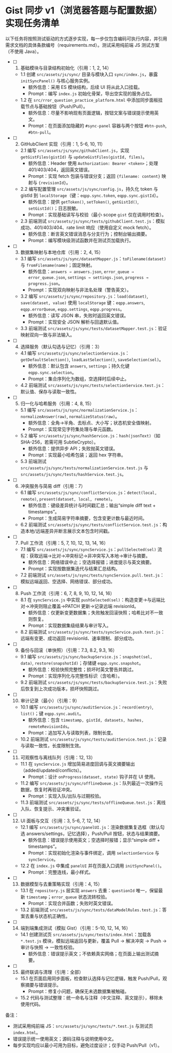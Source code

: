 # Gist 同步 v1（浏览器答题与配置数据）实现任务清单

以下任务将按照测试驱动的方式逐步实现，每一步仅包含编码可执行内容，并引用需求文档的具体条款编号（requirements.md）。测试采用纯前端 JS 测试方案（不使用 Java）。

- [ ] 1. 基础模块与目录结构初始化（引用：1, 2, 14）
  - 1.1 创建 `src/assets/js/sync/` 目录与模块入口 `sync/index.js`，暴露 `initSyncPanel()` 与核心服务实例。
    - 额外信息：采用 ES 模块结构，后续 UI 将从此入口挂载。
    - Prompt：编写 `index.js` 初始化骨架，导出空实现的服务占位。
  - 1.2 在 `src/rror_question_practice_platform.html` 中添加同步面板挂载节点与基础按钮（Push/Pull）。
    - 额外信息：尽量不影响现有页面逻辑，按钮文案与错误提示使用英文。
    - Prompt：在页面添加隐藏的 `#sync-panel` 容器与两个按钮 `#btn-push`, `#btn-pull`。

- [ ] 2. GitHubClient 实现（引用：1, 5-6, 10, 11）
  - 2.1 编写 `src/assets/js/sync/githubClient.js`，实现 `getGistFiles(gistId)` 与 `updateGistFiles(gistId, files)`。
    - 额外信息：Header 使用 `Authorization: Bearer <token>`；处理 401/403/404，返回英文错误。
    - Prompt：实现 fetch 包装与错误分支；返回 `{filename: content}` 映射与 `{revisionId}`。
  - 2.2 编写配置管理 `src/assets/js/sync/config.js`，持久化 token 与 gistId 到 `localStorage`（键：`eqpp.sync.token`, `eqpp.sync.gistId`）。
    - 额外信息：提供 `getToken()`, `setToken()`, `getGistId()`, `setGistId()`；日志脱敏。
    - Prompt：实现基础读写与校验（最小 scope `gist` 仅在调用时检查）。
  - 2.3 前端测试 `src/assets/js/sync/tests/githubClient.test.js`：模拟成功、401/403/404、rate limit 响应（使用自定义 mock fetch）。
    - 额外信息：断言英文错误消息与分支行为；控制台输出摘要。
    - Prompt：编写模块级测试函数并在测试页加载执行。

- [ ] 3. 数据集映射与本地仓库（引用：2, 4, 15）
  - 3.1 编写 `src/assets/js/sync/datasetMapper.js`：`toFilename(dataset)` 与 `fromFilename(name)`；固定映射。
    - 额外信息：`answers → answers.json`, `error_queue → error_queue.json`, `settings → settings.json`, `progress → progress.json`。
    - Prompt：实现双向映射与非法名处理（警告英文）。
  - 3.2 编写 `src/assets/js/sync/repository.js`：`load(dataset)`, `save(dataset, value)` 使用 `localStorage` 键：`eqpp.answers`, `eqpp.errorQueue`, `eqpp.settings`, `eqpp.progress`。
    - 额外信息：读写 JSON 串，失败时返回英文错误。
    - Prompt：实现安全 JSON 解析与回退默认值。
  - 3.3 前端测试 `src/assets/js/sync/tests/datasetMapper.test.js`：验证映射双向一致与非法输入。

- [ ] 4. 选择服务（默认勾选与记忆）（引用：3）
  - 4.1 编写 `src/assets/js/sync/selectionService.js`：`getDefaultSelection()`, `loadLastSelection()`, `saveSelection(sel)`。
    - 额外信息：默认包含 `answers`, `settings`；持久化键 `eqpp.sync.selection`。
    - Prompt：集合序列化为数组，空选择时后续中止。
  - 4.2 前端测试 `src/assets/js/sync/tests/selectionService.test.js`：默认值、保存与读取一致性。

- [ ] 5. 归一化与哈希服务（引用：4, 8, 15）
  - 5.1 编写 `src/assets/js/sync/normalizationService.js`：`normalizeAnswer(raw)`, `normalizeStatus(raw)`。
    - 额外信息：全角→半角、去标点、大小写；状态机安全值映射。
    - Prompt：实现常见字符集处理与单元函数。
  - 5.2 编写 `src/assets/js/sync/hashService.js`：`hash(jsonText)`（如 SHA-256，若需可用 SubtleCrypto）。
    - 额外信息：提供异步 API；失败抛英文错误。
    - Prompt：实现最小哈希包装；返回 hex 字符串。
  - 5.3 前端测试 `src/assets/js/sync/tests/normalizationService.test.js` 与 `src/assets/js/sync/tests/hashService.test.js`。

- [ ] 6. 冲突服务与简易 diff（引用：7）
  - 6.1 编写 `src/assets/js/sync/conflictService.js`：`detect(local, remote)`, `present(dataset, local, remote)`。
    - 额外信息：键级差异统计与时间戳汇总；输出“simple diff text + timestamps”。
    - Prompt：生成简易字符串摘要，包含变更计数与最近时间。
  - 6.2 前端测试 `src/assets/js/sync/tests/conflictService.test.js`：构造本地/远端差异并断言展示文本包含时间戳。

- [ ] 7. Pull 工作流（引用：5, 7, 10, 12, 13, 14, 16）
  - 7.1 编写 `src/assets/js/sync/syncService.js`：`pullSelected(sel)` 流程：获取远端→比对→冲突标记→非冲突写入本地→审计与摘要。
    - 额外信息：网络错误中止；空选择报错；进度提示与英文摘要。
    - Prompt：实现按数据集迭代与结果汇总结构。
  - 7.2 前端测试 `src/assets/js/sync/tests/syncService.pull.test.js`：模拟远端返回、空选择、网络错误、部分成功。

- [ ] 8. Push 工作流（引用：6, 7, 8, 9, 10, 12, 14, 16）
  - 8.1 在 `syncService.js` 中实现 `pushSelected(sel)`：构造变更→与远端比对→冲突则阻止覆盖→PATCH 更新→记录远端 revisionId。
    - 额外信息：仅更新变更数据集；失败触发回滚快照；哈希比对不一致则恢复。
    - Prompt：实现数据集级结果与审计写入。
  - 8.2 前端测试 `src/assets/js/sync/tests/syncService.push.test.js`：远端有变更、成功返回 revisionId、速率限制、部分成功。

- [ ] 9. 备份与回滚（单快照）（引用：7.3, 8.2, 9.3, 16）
  - 9.1 编写 `src/assets/js/sync/backupService.js`：`snapshot(sel, data)`, `restore(snapshotId)`；存储键 `eqpp.sync.snapshot`。
    - 额外信息：校验快照完整性；损坏时英文警告并跳过。
    - Prompt：实现序列化与完整性标识（含哈希）。
  - 9.2 前端测试 `src/assets/js/sync/tests/backupService.test.js`：失败后恢复到上次成功版本，损坏快照跳过。

- [ ] 10. 审计记录（最小）（引用：9）
  - 10.1 编写 `src/assets/js/sync/auditService.js`：`record(entry)`, `list()`；键 `eqpp.sync.audit`。
    - 额外信息：包含 `timestamp, gistId, datasets, hashes, remoteRevisionIds`。
    - Prompt：追加写入与读取列表，限制长度。
  - 10.2 前端测试 `src/assets/js/sync/tests/auditService.test.js`：记录与读取一致性，长度限制生效。

- [ ] 11. 可观察性与离线队列（引用：12, 13）
  - 11.1 在 `syncService.js` 增加简易进度回调与英文摘要输出（added/updated/conflicts）。
    - Prompt：设计 `onProgress(dataset, state)` 钩子并在 UI 使用。
  - 11.2 编写 `src/assets/js/sync/offlineQueue.js`：队列最近一次操作元数据，恢复时再验证冲突。
    - Prompt：实现入队/出队与过期校验。
  - 11.3 前端测试 `src/assets/js/sync/tests/offlineQueue.test.js`：离线入队、恢复提示、冲突重验证。

- [ ] 12. UI 面板与交互（引用：3, 5-6, 7, 12, 14）
  - 12.1 编写 `src/assets/js/sync/panelUI.js`：渲染数据集复选框（默认勾选 answers/settings，记忆选择），Push/Pull 按钮，状态与结果摘要。
    - 额外信息：错误提示使用英文；空选择时报错；显示“simple diff + timestamps”。
    - Prompt：实现初始化渲染与事件绑定，调用 `selectionService` 与 `syncService`。
  - 12.2 在 `index.js` 中集成 `panelUI` 并在页面入口调用 `initSyncPanel()`。
    - Prompt：完整连线，最小样式。

- [ ] 13. 数据模型与去重策略实现（引用：4, 15）
  - 13.1 在 `repository.js` 层实现 `answers` 去重：`questionId` 唯一，保留最新 `timestamp`；`error_queue` 状态流转校验。
    - Prompt：实现合并函数；失败时英文错误。
  - 13.2 前端测试 `src/assets/js/sync/tests/dataModelRules.test.js`：答案去重与状态机正确性。

- [ ] 14. 端到端集成测试（模拟 Gist）（引用：5-10, 12, 14, 16）
  - 14.1 创建测试页 `src/assets/js/sync/tests/index.html`：加载各 `*.test.js` 模块，模拟远端返回与更新，覆盖 Pull → 解决冲突 → Push → 审计与快照 → 一致性校验。
    - 额外信息：错误提示英文；不依赖真实网络；在页面上输出测试摘要。

- [ ] 15. 最终联调与清理（引用：全部）
  - 15.1 在页面启用同步面板，检查默认选择与记忆逻辑，触发 Push/Pull，观察摘要与错误提示。
    - Prompt：修复小问题，确保无未选数据集被触碰。
  - 15.2 代码与测试整理：统一命名与注释（中文注释、英文提示），移除未使用代码。

备注：
- 测试采用纯前端 JS：`src/assets/js/sync/tests/*.test.js` 与测试页 `index.html`。
- 错误提示统一使用英文；源码注释与说明使用中文。
- 每步实现均应以最小可用为目标，避免过度设计；仅手动 Push/Pull（v1）。
